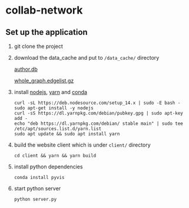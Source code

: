 # collab-network

## Set up the application

1. git clone the project

2. download the data_cache and put to `/data_cache/` directory

    [author.db](https://hkustconnect-my.sharepoint.com/:u:/g/personal/ycwongal_connect_ust_hk/EXyOelcbjyhBmiw0Ot6mwa0BH98GUkAEYPD2C_Wwx6EBTA?e=gy2fMZ)
    
    [whole_graph.edgelist.gz](https://hkustconnect-my.sharepoint.com/:u:/g/personal/ycwongal_connect_ust_hk/EWZVomI0I-JPoVx13lNfylYBZkhSmjqxAv431CNBMAxRjA?e=vrKCWM)

3. install [nodejs](https://nodejs.org/en/download/), [yarn](https://classic.yarnpkg.com/en/docs/install) and [conda](https://docs.conda.io/projects/conda/en/latest/user-guide/install/index.html)

    ```shell script
    curl -sL https://deb.nodesource.com/setup_14.x | sudo -E bash -
    sudo apt-get install -y nodejs
   curl -sS https://dl.yarnpkg.com/debian/pubkey.gpg | sudo apt-key add -
   echo "deb https://dl.yarnpkg.com/debian/ stable main" | sudo tee /etc/apt/sources.list.d/yarn.list
   sudo apt update && sudo apt install yarn
    ```
4. build the website client which is under `client/` directory

    ```shell script
    cd client && yarn && yarn build
    ```

5. install python dependencies

    ```shell script
    conda install pyvis
    ```
   
6. start python server
    
    ```shell script
    python server.py
    ```
